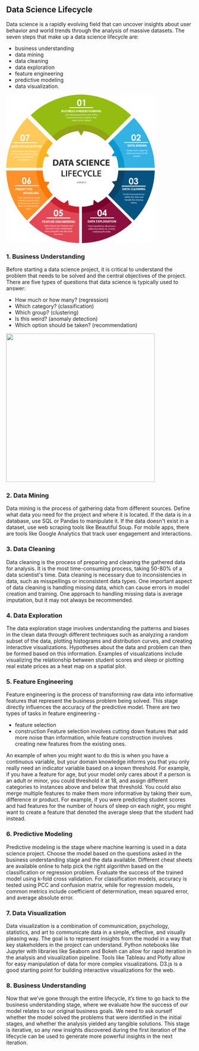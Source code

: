 ## Data Science Lifecycle

Data science is a rapidly evolving field that can uncover insights about user behavior and world trends through the analysis of massive datasets. The seven steps that make up a data science lifecycle are: 
* business understanding
* data mining
* data cleaning
* data exploration
* feature engineering
* predictive modeling
* data visualization.

<img src="https://github.com/RishDS/ML/blob/main/chart.png" width="400" height="400">


### 1. Business Understanding
Before starting a data science project, it is critical to understand the problem that needs to be solved and the central objectives of the project.
There are five types of questions that data science is typically used to answer: 
* How much or how many? (regression)
* Which category? (classification)
* Which group? (clustering)
* Is this weird? (anomaly detection)
* Which option should be taken? (recommendation)

<img src="https://www.sudeep.co/images/post_images/2018-02-09-Understanding-the-Data-Science-Lifecycle/chart.png" width="400" height="400">

### 2. Data Mining
Data mining is the process of gathering data from different sources. Define what data you need for the project and where it is located. If the data is in a database, use SQL or Pandas to manipulate it. If the data doesn't exist in a dataset, use web scraping tools like Beautiful Soup. For mobile apps, there are tools like Google Analytics that track user engagement and interactions.

### 3. Data Cleaning
Data cleaning is the process of preparing and cleaning the gathered data for analysis. It is the most time-consuming process, taking 50-80% of a data scientist's time. Data cleaning is necessary due to inconsistencies in data, such as misspellings or inconsistent data types. One important aspect of data cleaning is handling missing data, which can cause errors in model creation and training. One approach to handling missing data is average imputation, but it may not always be recommended.

### 4. Data Exploration
The data exploration stage involves understanding the patterns and biases in the clean data through different techniques such as analyzing a random subset of the data, plotting histograms and distribution curves, and creating interactive visualizations. Hypotheses about the data and problem can then be formed based on this information. Examples of visualizations include visualizing the relationship between student scores and sleep or plotting real estate prices as a heat map on a spatial plot.

### 5. Feature Engineering
Feature engineering is the process of transforming raw data into informative features that represent the business problem being solved. This stage directly influences the accuracy of the predictive model. There are two types of tasks in feature engineering - 
* feature selection
* construction
Feature selection involves cutting down features that add more noise than information, while feature construction involves creating new features from the existing ones.

An example of when you might want to do this is when you have a continuous variable, but your domain knowledge informs you that you only really need an indicator variable based on a known threshold. For example, if you have a feature for age, but your model only cares about if a person is an adult or minor, you could threshold it at 18, and assign different categories to instances above and below that threshold. You could also merge multiple features to make them more informative by taking their sum, difference or product. For example, if you were predicting student scores and had features for the number of hours of sleep on each night, you might want to create a feature that denoted the average sleep that the student had instead.

### 6. Predictive Modeling
Predictive modeling is the stage where machine learning is used in a data science project. Choose the model based on the questions asked in the business understanding stage and the data available. Different cheat sheets are available online to help pick the right algorithm based on the classification or regression problem. Evaluate the success of the trained model using k-fold cross validation. For classification models, accuracy is tested using PCC and confusion matrix, while for regression models, common metrics include coefficient of determination, mean squared error, and average absolute error.

### 7. Data Visualization
Data visualization is a combination of communication, psychology, statistics, and art to communicate data in a simple, effective, and visually pleasing way. The goal is to represent insights from the model in a way that key stakeholders in the project can understand. Python notebooks like Jupyter with libraries like Seaborn and Bokeh can allow for rapid iteration in the analysis and visualization pipeline. Tools like Tableau and Plotly allow for easy manipulation of data for more complex visualizations. D3.js is a good starting point for building interactive visualizations for the web.

### 8. Business Understanding
Now that we’ve gone through the entire lifecycle, it’s time to go back to the business understanding stage, where we evaluate how the success of our model relates to our original business goals. We need to ask ourself whether the model solved the problems that were identified in the initial stages, and whether the analysis yielded any tangible solutions. This stage is iterative, so any new insights discovered during the first iteration of the lifecycle can be used to generate more powerful insights in the next iteration.
